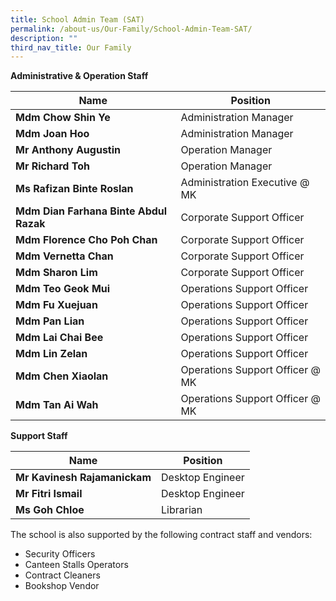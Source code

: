 ```yaml
---
title: School Admin Team (SAT)
permalink: /about-us/Our-Family/School-Admin-Team-SAT/
description: ""
third_nav_title: Our Family
---
```

**Administrative & Operation Staff**



| Name| Position |
| -------- | -------- | 
| **Mdm Chow Shin Ye**     | Administration Manager     | 
| **Mdm Joan Hoo**     | Administration Manager     | 
|**Mr Anthony Augustin**|Operation Manager
|**Mr Richard Toh**|Operation Manager
|**Ms Rafizan Binte Roslan**|Administration Executive @ MK
|**Mdm Dian Farhana Binte Abdul Razak**|Corporate Support Officer
|**Mdm Florence Cho Poh Chan**|Corporate Support Officer
|**Mdm Vernetta Chan**|Corporate Support Officer
|**Mdm Sharon Lim**|Corporate Support Officer
|**Mdm Teo Geok Mui**|Operations Support Officer
|**Mdm Fu Xuejuan**|Operations Support Officer
|**Mdm Pan Lian**|Operations Support Officer
|**Mdm Lai Chai Bee**|Operations Support Officer
|**Mdm Lin Zelan**|Operations Support Officer
|**Mdm Chen Xiaolan**|Operations Support Officer @ MK
|**Mdm Tan Ai Wah**|Operations Support Officer @ MK

**Support Staff**



| Name| Position |
| -------- | -------- | 
|**Mr Kavinesh Rajamanickam**|Desktop Engineer
|**Mr Fitri Ismail**|Desktop Engineer
|**Ms Goh Chloe**|Librarian

The school is also supported by the following contract staff and vendors:

*   Security Officers
*   Canteen Stalls Operators
*   Contract Cleaners
*   Bookshop Vendor